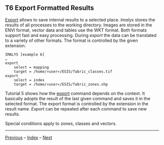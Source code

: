 ## T6	Export Formatted Results

[Export](../manual/11_Export.md) allows to save internal results to a selected place. *Imalys* stores the results of all processes to the working directory. Images are stored in the ENVI format, vector data and tables use the WKT format. Both formats support fast and easy processing. During *export* the data can be translated to a variety of other formats. The format is controlled by the given extension.

```
IMALYS [example 6]
…
export
	select = mapping
	target = /home/»user«/ESIS/fabric_classes.tif
export
	select = index
	target = /home/»user«/ESIS/fabric_zones.shp
```

Tutorial 5 shows how the [export](../manual/11_Export.md) command depends on the context. It basically adopts the result of the last given command and saves it in the selected format. The export format is controlled by the extension in the result name. *Export* can be repeated after each command to save new results.

Special conditions apply to zones, classes and vectors.

-----

[Previous](5e_Compare.md) – [Index](Index.md) – [Next](7a_Variables.md)

